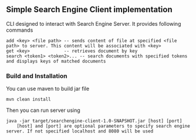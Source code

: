 ## Simple Search Engine Client implementation

CLI designed to interact with Search Engine Server. It provides following commands
```
add <key> <file path> -- sends content of file at specified <file path> to server. This content will be associated with <key>
get <key>             -- retrieves document by key
search <token1> <token2>... -- search documents with specified tokens and displays keys of matched documents
```

### Build and Installation
You can use maven to build jar file
```
mvn clean install
```
Then you can run server using
```
java -jar target/searchengine-client-1.0-SNAPSHOT.jar [host] [port]
    [host] and [port] are optional parameters to specify search engine server. If not specified localhost and 8080 will be used
```
